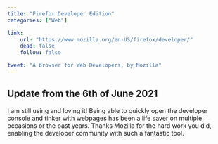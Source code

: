 ```yaml
---
title: "Firefox Developer Edition"
categories: ["Web"]

link:
    url: "https://www.mozilla.org/en-US/firefox/developer/"
    dead: false
    follow: false

tweet: "A browser for Web Developers, by Mozilla"
---
```


## Update from the 6th of June 2021

I am still using and loving it! Being able to quickly open the developer console and tinker with webpages has been a
life saver on multiple occasions or the past years. Thanks Mozilla for the hard work you did, enabling the developer
community with such a fantastic tool.